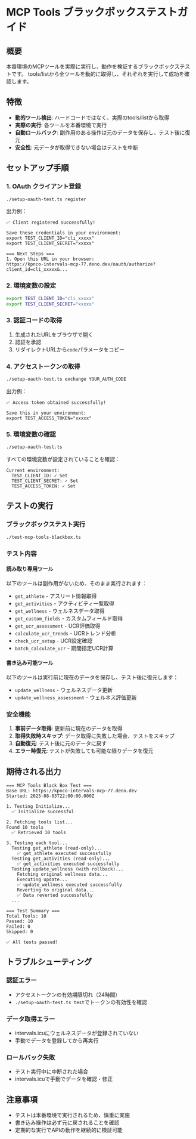 # MCP Tools ブラックボックステストガイド

## 概要
本番環境のMCPツールを実際に実行し、動作を検証するブラックボックステストです。
tools/listから全ツールを動的に取得し、それぞれを実行して成功を確認します。

## 特徴
- **動的ツール検出**: ハードコードではなく、実際のtools/listから取得
- **実際の実行**: 各ツールを本番環境で実行
- **自動ロールバック**: 副作用のある操作は元のデータを保存し、テスト後に復元
- **安全性**: 元データが取得できない場合はテストを中断

## セットアップ手順

### 1. OAuth クライアント登録
```bash
./setup-oauth-test.ts register
```

出力例：
```
✅ Client registered successfully!

Save these credentials in your environment:
export TEST_CLIENT_ID="cli_xxxxx"
export TEST_CLIENT_SECRET="xxxxx"

=== Next Steps ===
1. Open this URL in your browser:
https://kpnco-intervals-mcp-77.deno.dev/oauth/authorize?client_id=cli_xxxxx&...
```

### 2. 環境変数の設定
```bash
export TEST_CLIENT_ID="cli_xxxxx"
export TEST_CLIENT_SECRET="xxxxx"
```

### 3. 認証コードの取得
1. 生成されたURLをブラウザで開く
2. 認証を承認
3. リダイレクトURLから`code`パラメータをコピー

### 4. アクセストークンの取得
```bash
./setup-oauth-test.ts exchange YOUR_AUTH_CODE
```

出力例：
```
✅ Access token obtained successfully!

Save this in your environment:
export TEST_ACCESS_TOKEN="xxxxx"
```

### 5. 環境変数の確認
```bash
./setup-oauth-test.ts
```

すべての環境変数が設定されていることを確認：
```
Current environment:
  TEST_CLIENT_ID: ✓ Set
  TEST_CLIENT_SECRET: ✓ Set
  TEST_ACCESS_TOKEN: ✓ Set
```

## テストの実行

### ブラックボックステスト実行
```bash
./test-mcp-tools-blackbox.ts
```

### テスト内容

#### 読み取り専用ツール
以下のツールは副作用がないため、そのまま実行されます：
- `get_athlete` - アスリート情報取得
- `get_activities` - アクティビティ一覧取得
- `get_wellness` - ウェルネスデータ取得
- `get_custom_fields` - カスタムフィールド取得
- `get_ucr_assessment` - UCR評価取得
- `calculate_ucr_trends` - UCRトレンド分析
- `check_ucr_setup` - UCR設定確認
- `batch_calculate_ucr` - 期間指定UCR計算

#### 書き込み可能ツール
以下のツールは実行前に現在のデータを保存し、テスト後に復元します：
- `update_wellness` - ウェルネスデータ更新
- `update_wellness_assessment` - ウェルネス評価更新

### 安全機能
1. **事前データ取得**: 更新前に現在のデータを取得
2. **取得失敗時スキップ**: データ取得に失敗した場合、テストをスキップ
3. **自動復元**: テスト後に元のデータに戻す
4. **エラー時復元**: テストが失敗しても可能な限りデータを復元

## 期待される出力

```
=== MCP Tools Black Box Test ===
Base URL: https://kpnco-intervals-mcp-77.deno.dev
Started: 2025-08-03T22:00:00.000Z

1. Testing Initialize...
  ✅ Initialize successful

2. Fetching tools list...
Found 10 tools
  ✅ Retrieved 10 tools

3. Testing each tool...
  Testing get_athlete (read-only)...
    ✅ get_athlete executed successfully
  Testing get_activities (read-only)...
    ✅ get_activities executed successfully
  Testing update_wellness (with rollback)...
    Fetching original wellness data...
    Executing update...
    ✅ update_wellness executed successfully
    Reverting to original data...
    ✅ Data reverted successfully
  ...

=== Test Summary ===
Total Tools: 10
Passed: 10
Failed: 0
Skipped: 0

✅ All tests passed!
```

## トラブルシューティング

### 認証エラー
- アクセストークンの有効期限切れ（24時間）
- `./setup-oauth-test.ts test`でトークンの有効性を確認

### データ取得エラー
- intervals.icuにウェルネスデータが登録されていない
- 手動でデータを登録してから再実行

### ロールバック失敗
- テスト実行中に中断された場合
- intervals.icuで手動でデータを確認・修正

## 注意事項
- テストは本番環境で実行されるため、慎重に実施
- 書き込み操作は必ず元に戻されることを確認
- 定期的な実行でAPIの動作を継続的に検証可能